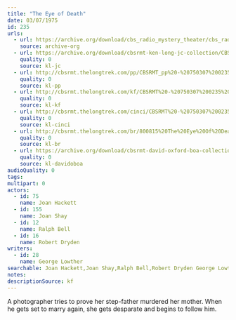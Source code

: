 ```yaml
---
title: "The Eye of Death"
date: 03/07/1975
id: 235
urls: 
  - url: https://archive.org/download/cbs_radio_mystery_theater/cbs_radio_mystery_theater-0201-0250.zip/cbs_radio_mystery_theater-0201-0250%2Fcbsrmt_0235_the_eye_of_death.mp3
    source: archive-org
  - url: https://archive.org/download/cbsrmt-ken-long-jc-collection/CBSRMT - 750307 0235 Eye Of Death vbr oz_jc.mp3
    quality: 0
    source: kl-jc
  - url: http://cbsrmt.thelongtrek.com/pp/CBSRMT_pp%20-%20750307%200235%20The%20Eye%20of%20Death.mp3
    quality: 0
    source: kl-pp
  - url: http://cbsrmt.thelongtrek.com/kf/CBSRMT%20-%20750307%200235%20The%20Eye%20Of%20Death_kf.mp3
    quality: 0
    source: kl-kf
  - url: http://cbsrmt.thelongtrek.com/cinci/CBSRMT%20-%20750307%200235%20The%20Eye%20Of%20Death%20(RR%20800815)_cinci.mp3
    quality: 0
    source: kl-cinci
  - url: http://cbsrmt.thelongtrek.com/br/800815%20The%20Eye%20Of%20Death-wndb.mp3
    quality: 0
    source: kl-br
  - url: https://archive.org/download/cbsrmt-david-oxford-boa-collection/CBSRMT-750307-0235-The-Eye-of-Death-(64-44)_kf-{BoA}.mp3
    quality: 0
    source: kl-davidoboa
audioQuality: 0
tags: 
multipart: 0
actors:  
  - id: 75
    name: Joan Hackett  
  - id: 155
    name: Joan Shay  
  - id: 12
    name: Ralph Bell  
  - id: 16
    name: Robert Dryden
writers:  
  - id: 28
    name: George Lowther
searchable: Joan Hackett,Joan Shay,Ralph Bell,Robert Dryden George Lowther
notes: 
descriptionSource: kf
---
```

A photographer tries to prove her step-father murdered her mother. When he gets set to marry again, she gets desparate and begins to follow him.